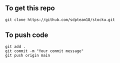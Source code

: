 ## To get this repo

```
git clone https://github.com/sdpteam18/stocku.git
```

## To push code

```
git add .
git commit -m "Your commit message"
git push origin main
```
